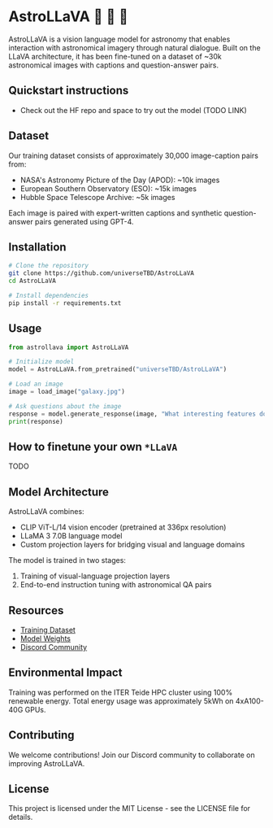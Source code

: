# AstroLLaVA 🚀 🌋 🦙

AstroLLaVA is a vision language model for astronomy that enables interaction with astronomical imagery through natural dialogue. Built on the LLaVA architecture, it has been fine-tuned on a dataset of ~30k astronomical images with captions and question-answer pairs.

## Quickstart instructions

- Check out the HF repo and space to try out the model (TODO LINK)

## Dataset

Our training dataset consists of approximately 30,000 image-caption pairs from:

- NASA's Astronomy Picture of the Day (APOD): ~10k images
- European Southern Observatory (ESO): ~15k images  
- Hubble Space Telescope Archive: ~5k images

Each image is paired with expert-written captions and synthetic question-answer pairs generated using GPT-4.

## Installation

```bash
# Clone the repository
git clone https://github.com/universeTBD/AstroLLaVA
cd AstroLLaVA

# Install dependencies
pip install -r requirements.txt
```

## Usage

```python
from astrollava import AstroLLaVA

# Initialize model
model = AstroLLaVA.from_pretrained("universeTBD/AstroLLaVA")

# Load an image
image = load_image("galaxy.jpg")

# Ask questions about the image
response = model.generate_response(image, "What interesting features do you see in this galaxy?")
print(response)
```

## How to finetune your own `*LLaVA`

TODO

## Model Architecture

AstroLLaVA combines:
- CLIP ViT-L/14 vision encoder (pretrained at 336px resolution)
- LLaMA 3 7.0B language model
- Custom projection layers for bridging visual and language domains

The model is trained in two stages:
1. Training of visual-language projection layers
2. End-to-end instruction tuning with astronomical QA pairs

## Resources

- [Training Dataset](https://doi.org/10.57967/hf/4236)
- [Model Weights](https://hf.co/universeTBD/AstroLLaVA)
- [Discord Community](https://discord.gg/PUR2FbFRZ4)

## Environmental Impact

Training was performed on the ITER Teide HPC cluster using 100% renewable energy. 
Total energy usage was approximately 5kWh on 4xA100-40G GPUs.

## Contributing

We welcome contributions! Join our Discord community to collaborate on improving AstroLLaVA.

## License

This project is licensed under the MIT License - see the LICENSE file for details.
